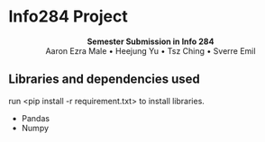 # Info284 Project

<div align="center"><strong>Semester Submission in Info 284</strong></div>
<div align="center">Aaron Ezra Male • Heejung Yu • Tsz Ching • Sverre Emil</div>

## Libraries and dependencies used

run <pip install -r requirement.txt> to install libraries.

<ul>
    <li>Pandas</li>
    <li>Numpy</li>
</ul>
